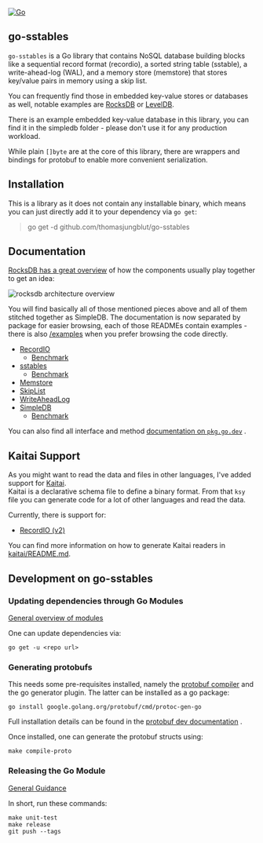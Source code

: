 [![Go](https://github.com/thomasjungblut/go-sstables/actions/workflows/go.yml/badge.svg)](https://github.com/thomasjungblut/go-sstables/actions/workflows/go.yml)

## go-sstables

`go-sstables` is a Go library that contains NoSQL database building blocks like a sequential record format (recordio), a
sorted string table (sstable), a write-ahead-log (WAL), and a memory store (memstore) that stores key/value pairs in
memory using a skip list.

You can frequently find those in embedded key-value stores or databases as well, notable examples
are [RocksDB](https://github.com/facebook/rocksdb) or [LevelDB](https://github.com/google/leveldb).

There is an example embedded key-value database in this library, you can find it in the simpledb folder - please don't
use it for any production workload.

While plain `[]byte` are at the core of this library, there are wrappers and bindings for protobuf to enable more
convenient serialization.

## Installation

This is a library as it does not contain any installable binary, which means you can just directly add it to your
dependency via `go get`:

> go get -d github.com/thomasjungblut/go-sstables

## Documentation

[RocksDB has a great overview](https://github.com/facebook/rocksdb/wiki/RocksDB-Overview#3-high-level-architecture) of
how the components usually play together to get an idea:

![rocksdb architecture overview](https://user-images.githubusercontent.com/62277872/119747261-310fb300-be47-11eb-92c3-c11719fa8a0c.png)

You will find basically all of those mentioned pieces above and all of them stitched together as SimpleDB. The
documentation is now separated by package for easier browsing, each of those READMEs contain examples - there is
also [/examples](_examples) when you prefer browsing the code directly.

* [RecordIO](recordio/README.md)
    * [Benchmark](benchmark/README.md#recordio)
* [sstables](sstables/README.md)
    * [Benchmark](benchmark/README.md#sstable)
* [Memstore](memstore/README.md)
* [SkipList](skiplist/README.md)
* [WriteAheadLog](wal/README.md)
* [SimpleDB](simpledb/README.md)
    * [Benchmark](benchmark/README.md#simpledb)

You can also find all interface and
method [documentation on `pkg.go.dev`](https://pkg.go.dev/github.com/thomasjungblut/go-sstables/sstables#section-documentation)
.

## Kaitai Support

As you might want to read the data and files in other languages, I've added support for [Kaitai](https://kaitai.io/).  
Kaitai is a declarative schema file to define a binary format. From that `ksy` file you can generate code for a lot of
other languages and read the data.

Currently, there is support for:

* [RecordIO (v2)](kaitai/recordio_v2.ksy)

You can find more information on how to generate Kaitai readers in [kaitai/README.md](kaitai/README.md).

## Development on go-sstables

### Updating dependencies through Go Modules

[General overview of modules](https://github.com/golang/go/wiki/Modules)

One can update dependencies via:

```
go get -u <repo url>
```

### Generating protobufs

This needs some pre-requisites installed, namely
the [protobuf compiler](https://github.com/protocolbuffers/protobuf/releases) and the go generator plugin. The latter
can be installed as a go package:

```
go install google.golang.org/protobuf/cmd/protoc-gen-go
```

Full installation details can be found in
the [protobuf dev documentation](https://developers.google.com/protocol-buffers/docs/gotutorial#compiling-your-protocol-buffers)
.

Once installed, one can generate the protobuf structs using:

```
make compile-proto
```

### Releasing the Go Module

[General Guidance](https://github.com/golang/go/wiki/Modules#releasing-modules-all-versions)

In short, run these commands:

```
make unit-test
make release
git push --tags 
```
